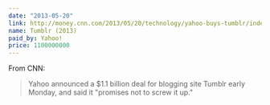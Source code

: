 ```yaml
---
date: "2013-05-20"
link: http://money.cnn.com/2013/05/20/technology/yahoo-buys-tumblr/index.html
name: Tumblr (2013)
paid_by: Yahoo!
price: 1100000000
---
```


From CNN:

> Yahoo announced a $1.1 billion deal for blogging site Tumblr early Monday, and said it "promises not to screw it up."
